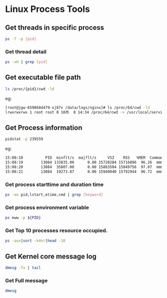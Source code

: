 # Linux Process Tools

## Get threads in specific process

```bash
ps -T -p [pid]
```

### Get thread detail
```bash
ps -xH | grep [pid]
```

## Get executable file path

```bash
ls /proc/{pid}/cwd -ld
```

eg:

```bash
[root@jgw-659868d479-xj87v /data/logs/nginx]# ls /proc/64/cwd -ld
lrwxrwxrwx 1 root root 0 10月  8 14:34 /proc/64/cwd -> /usr/local/services/tnginx_1_0_0-1.0/bin
```

## Get Process information

```bash
pidstat -p 239559
```
eg:
```bash
15:08:18          PID  minflt/s  majflt/s     VSZ    RSS   %MEM  Command
15:08:19        13084 133835.00      0.00 15720284 15716896  96.26  mmmm
15:08:20        13084  35807.00      0.00 15863504 15849756  97.07  mmmm
15:08:21        13084  19273.87      0.00 15949040 15792944  96.72  mmmm
```

### Get process starttime and duration time

```bash
ps -eo pid,lstart,etime,cmd | grep [keyword]
```

### Get process environment variable

```bash
ps eww -p ${PID}
```

### Get Top 10 processes resource occupied.

```bash
ps -aux|sort -k4nr|head -10
```

## Get Kernel core message log 

```bash
dmesg -Tx | tail
```
### Get Full message 

```bash
dmesg
```
